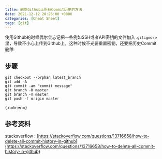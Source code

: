 ```yaml
---
title: 删除Github上所有Commit历史的方法
date: 2021-12-12 20:26:00 +0800
categories: [Cheat Sheet]
tags: [git]
---
```


使用Github的时候偶尔会忘记把一些例如SSH或者API密钥的文件加入`.gitignore`里，导致不小心上传到Github上，这种时候不光要重置密钥，还要把历史Commit删除

## 步骤

```git
git checkout --orphan latest_branch
git add -A
git commit -am "commit message"
git branch -D master
git branch -m master
git push -f origin master
```
{.nolineno}

## 参考资料

stackoverflow : [https://stackoverflow.com/questions/13716658/how-to-delete-all-commit-history-in-github](https://stackoverflow.com/questions/13716658/how-to-delete-all-commit-history-in-github)
